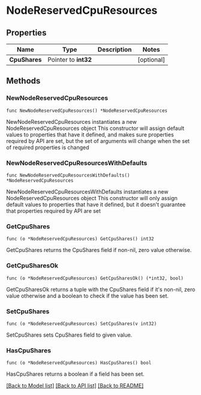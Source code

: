 # NodeReservedCpuResources

## Properties

Name | Type | Description | Notes
------------ | ------------- | ------------- | -------------
**CpuShares** | Pointer to **int32** |  | [optional] 

## Methods

### NewNodeReservedCpuResources

`func NewNodeReservedCpuResources() *NodeReservedCpuResources`

NewNodeReservedCpuResources instantiates a new NodeReservedCpuResources object
This constructor will assign default values to properties that have it defined,
and makes sure properties required by API are set, but the set of arguments
will change when the set of required properties is changed

### NewNodeReservedCpuResourcesWithDefaults

`func NewNodeReservedCpuResourcesWithDefaults() *NodeReservedCpuResources`

NewNodeReservedCpuResourcesWithDefaults instantiates a new NodeReservedCpuResources object
This constructor will only assign default values to properties that have it defined,
but it doesn't guarantee that properties required by API are set

### GetCpuShares

`func (o *NodeReservedCpuResources) GetCpuShares() int32`

GetCpuShares returns the CpuShares field if non-nil, zero value otherwise.

### GetCpuSharesOk

`func (o *NodeReservedCpuResources) GetCpuSharesOk() (*int32, bool)`

GetCpuSharesOk returns a tuple with the CpuShares field if it's non-nil, zero value otherwise
and a boolean to check if the value has been set.

### SetCpuShares

`func (o *NodeReservedCpuResources) SetCpuShares(v int32)`

SetCpuShares sets CpuShares field to given value.

### HasCpuShares

`func (o *NodeReservedCpuResources) HasCpuShares() bool`

HasCpuShares returns a boolean if a field has been set.


[[Back to Model list]](../README.md#documentation-for-models) [[Back to API list]](../README.md#documentation-for-api-endpoints) [[Back to README]](../README.md)


